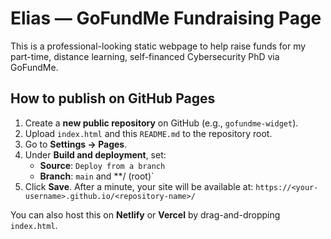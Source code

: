 
# Elias — GoFundMe Fundraising Page

This is a professional-looking static webpage to help raise funds for my part-time, distance learning, self-financed Cybersecurity PhD via GoFundMe.

## How to publish on GitHub Pages

1. Create a **new public repository** on GitHub (e.g., `gofundme-widget`).
2. Upload `index.html` and this `README.md` to the repository root.
3. Go to **Settings → Pages**.
4. Under **Build and deployment**, set:
   - **Source**: `Deploy from a branch`
   - **Branch**: `main` and **/ (root)`
5. Click **Save**. After a minute, your site will be available at:
   `https://<your-username>.github.io/<repository-name>/`

You can also host this on **Netlify** or **Vercel** by drag-and-dropping `index.html`.
